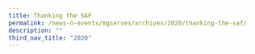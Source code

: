 ```yaml
---
title: Thanking the SAF
permalink: /news-n-events/mgserves/archives/2020/thanking-the-saf/
description: ""
third_nav_title: "2020"
---
```

